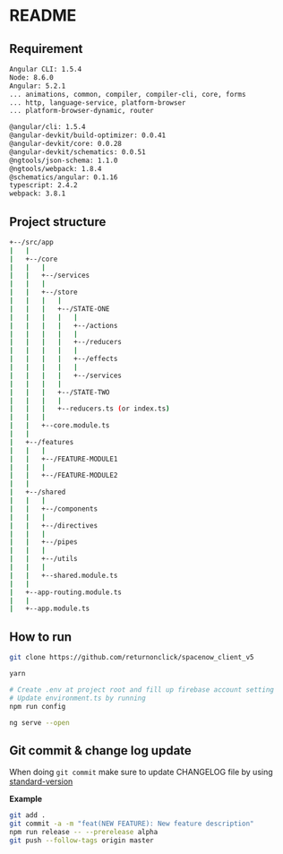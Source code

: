 
# README

## Requirement

```bash
Angular CLI: 1.5.4
Node: 8.6.0
Angular: 5.2.1
... animations, common, compiler, compiler-cli, core, forms
... http, language-service, platform-browser
... platform-browser-dynamic, router

@angular/cli: 1.5.4
@angular-devkit/build-optimizer: 0.0.41
@angular-devkit/core: 0.0.28
@angular-devkit/schematics: 0.0.51
@ngtools/json-schema: 1.1.0
@ngtools/webpack: 1.8.4
@schematics/angular: 0.1.16
typescript: 2.4.2
webpack: 3.8.1
```

## Project structure

```bash
+--/src/app
|   |
|   +--/core
|   |   |
|   |   +--/services
|   |   |
|   |   +--/store
|   |   |   |
|   |   |   +--/STATE-ONE
|   |   |   |   |
|   |   |   |   +--/actions
|   |   |   |   |
|   |   |   |   +--/reducers
|   |   |   |   |
|   |   |   |   +--/effects
|   |   |   |   |
|   |   |   |   +--/services
|   |   |   |
|   |   |   +--/STATE-TWO
|   |   |   |
|   |   |   +--reducers.ts (or index.ts)
|   |   |
|   |   +--core.module.ts
|   |
|   +--/features
|   |   |
|   |   +--/FEATURE-MODULE1
|   |   |
|   |   +--/FEATURE-MODULE2
|   |
|   +--/shared
|   |   |
|   |   +--/components
|   |   |
|   |   +--/directives
|   |   |
|   |   +--/pipes
|   |   |
|   |   +--/utils
|   |   |
|   |   +--shared.module.ts
|   |
|   +--app-routing.module.ts
|   |
|   +--app.module.ts

```

## How to run

```bash
git clone https://github.com/returnonclick/spacenow_client_v5

yarn

# Create .env at project root and fill up firebase account setting
# Update environment.ts by running
npm run config

ng serve --open
```

## Git commit & change log update

When doing `git commit` make sure to update CHANGELOG file by using [standard-version](https://github.com/conventional-changelog/standard-version)

**Example**

```bash
git add .
git commit -a -m "feat(NEW FEATURE): New feature description"
npm run release -- --prerelease alpha
git push --follow-tags origin master
```



